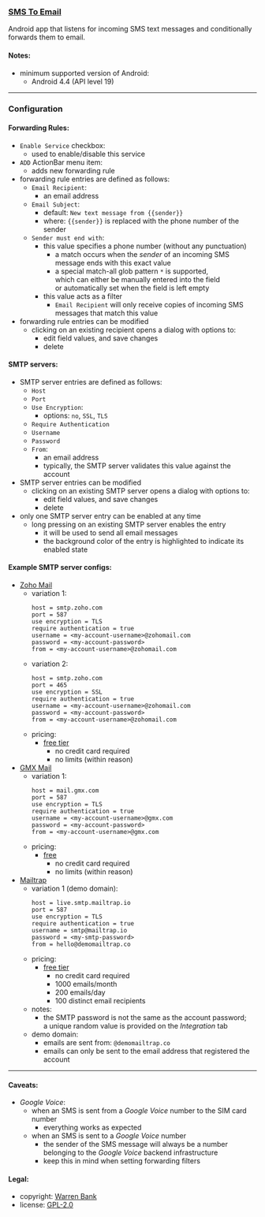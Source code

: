 ### [SMS To Email](https://github.com/warren-bank/Android-SMS-Automatic-Forwarding-To-Email)

Android app that listens for incoming SMS text messages and conditionally forwards them to email.

#### Notes:

* minimum supported version of Android:
  - Android 4.4 (API level 19)

- - - -

### Configuration

#### Forwarding Rules:

* `Enable Service` checkbox:
  - used to enable/disable this service
* `ADD` ActionBar menu item:
  - adds new forwarding rule
* forwarding rule entries are defined as follows:
  - `Email Recipient`:
    * an email address
  - `Email Subject`:
    * default: `New text message from {{sender}}`
    * where: `{{sender}}` is replaced with the phone number of the sender
  - `Sender must end with`:
    * this value specifies a phone number (without any punctuation)
      - a match occurs when the _sender_ of an incoming SMS message ends with this exact value
      - a special match-all glob pattern `*` is supported,<br>which can either be manually entered into the field<br>or automatically set when the field is left empty
    * this value acts as a filter
      - `Email Recipient` will only receive copies of incoming SMS messages that match this value
* forwarding rule entries can be modified
  - clicking on an existing recipient opens a dialog with options to:
    * edit field values, and save changes
    * delete

#### SMTP servers:

* SMTP server entries are defined as follows:
  - `Host`
  - `Port`
  - `Use Encryption`:
    * options: `no`, `SSL`, `TLS`
  - `Require Authentication`
  - `Username`
  - `Password`
  - `From`:
    * an email address
    * typically, the SMTP server validates this value against the account
* SMTP server entries can be modified
  - clicking on an existing SMTP server opens a dialog with options to:
    * edit field values, and save changes
    * delete
* only one SMTP server entry can be enabled at any time
  - long pressing on an existing SMTP server enables the entry
    * it will be used to send all email messages
    * the background color of the entry is highlighted to indicate its enabled state

#### Example SMTP server configs:

* [Zoho Mail](https://www.zoho.com/mail/help/zoho-smtp.html)
  - variation 1:
    ```text
    host = smtp.zoho.com
    port = 587
    use encryption = TLS
    require authentication = true
    username = <my-account-username>@zohomail.com
    password = <my-account-password>
    from = <my-account-username>@zohomail.com
    ```
  - variation 2:
    ```text
    host = smtp.zoho.com
    port = 465
    use encryption = SSL
    require authentication = true
    username = <my-account-username>@zohomail.com
    password = <my-account-password>
    from = <my-account-username>@zohomail.com
    ```
  - pricing:
    * [free tier](https://www.zoho.com/mail/zohomail-pricing.html)
      - no credit card required
      - no limits (within reason)
* [GMX Mail](https://support.gmx.com/pop-imap/pop3/serverdata.html)
  - variation 1:
    ```text
    host = mail.gmx.com
    port = 587
    use encryption = TLS
    require authentication = true
    username = <my-account-username>@gmx.com
    password = <my-account-password>
    from = <my-account-username>@gmx.com
    ```
  - pricing:
    * [free](https://www.gmx.com/mail/)
      - no credit card required
      - no limits (within reason)
* [Mailtrap](https://help.mailtrap.io/article/5-smtp-integration)
  - variation 1 (demo domain):
    ```text
    host = live.smtp.mailtrap.io
    port = 587
    use encryption = TLS
    require authentication = true
    username = smtp@mailtrap.io
    password = <my-smtp-password>
    from = hello@demomailtrap.co
    ```
  - pricing:
    * [free tier](https://mailtrap.io/pricing/)
      - no credit card required
      - 1000 emails/month
      - 200 emails/day
      - 100 distinct email recipients
  - notes:
    * the SMTP password is not the same as the account password;<br>
      a unique random value is provided on the _Integration_ tab
  - demo domain:
    * emails are sent from: `@demomailtrap.co`
    * emails can only be sent to the email address that registered the account

- - - -

#### Caveats:

* _Google Voice_:
  - when an SMS is sent from a _Google Voice_ number to the SIM card number
    * everything works as expected
  - when an SMS is sent to a _Google Voice_ number
    * the sender of the SMS message will always be a number belonging to the _Google Voice_ backend infrastructure
    * keep this in mind when setting forwarding filters

#### Legal:

* copyright: [Warren Bank](https://github.com/warren-bank)
* license: [GPL-2.0](https://www.gnu.org/licenses/old-licenses/gpl-2.0.txt)
